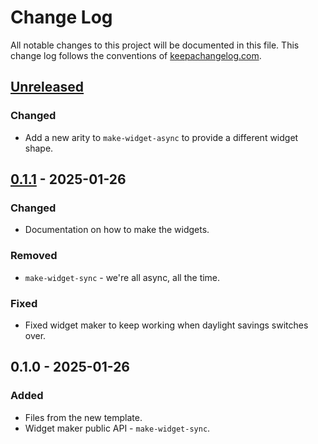 # Change Log
All notable changes to this project will be documented in this file. This change log follows the conventions of [keepachangelog.com](http://keepachangelog.com/).

## [Unreleased]
### Changed
- Add a new arity to `make-widget-async` to provide a different widget shape.

## [0.1.1] - 2025-01-26
### Changed
- Documentation on how to make the widgets.

### Removed
- `make-widget-sync` - we're all async, all the time.

### Fixed
- Fixed widget maker to keep working when daylight savings switches over.

## 0.1.0 - 2025-01-26
### Added
- Files from the new template.
- Widget maker public API - `make-widget-sync`.

[Unreleased]: https://sourcehost.site/your-name/task-manager/compare/0.1.1...HEAD
[0.1.1]: https://sourcehost.site/your-name/task-manager/compare/0.1.0...0.1.1
